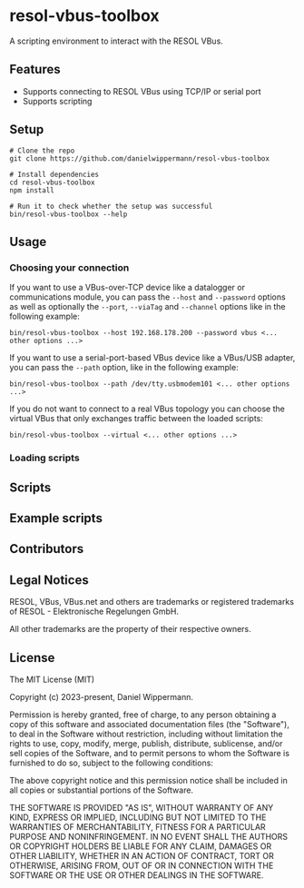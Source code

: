 # resol-vbus-toolbox

A scripting environment to interact with the RESOL VBus.


## Features

- Supports connecting to RESOL VBus using TCP/IP or serial port
- Supports scripting


## Setup

```
# Clone the repo
git clone https://github.com/danielwippermann/resol-vbus-toolbox

# Install dependencies
cd resol-vbus-toolbox
npm install

# Run it to check whether the setup was successful
bin/resol-vbus-toolbox --help
```


## Usage

### Choosing your connection

If you want to use a VBus-over-TCP device like a datalogger or communications
module, you can pass the `--host` and `--password` options as well as
optionally the `--port`, `--viaTag` and `--channel` options like in the
following example:

```
bin/resol-vbus-toolbox --host 192.168.178.200 --password vbus <... other options ...>
```

If you want to use a serial-port-based VBus device like a VBus/USB adapter, you
can pass the `--path` option, like in the following example:

```
bin/resol-vbus-toolbox --path /dev/tty.usbmodem101 <... other options ...>
```

If you do not want to connect to a real VBus topology you can choose the
virtual VBus that only exchanges traffic between the loaded scripts:

```
bin/resol-vbus-toolbox --virtual <... other options ...>
```


### Loading scripts



## Scripts


## Example scripts


## Contributors


## Legal Notices

RESOL, VBus, VBus.net and others are trademarks or registered trademarks
of RESOL - Elektronische Regelungen GmbH.

All other trademarks are the property of their respective owners.


## License

The MIT License (MIT)

Copyright (c) 2023-present, Daniel Wippermann.

Permission is hereby granted, free of charge, to any person obtaining a copy
of this software and associated documentation files (the "Software"), to deal
in the Software without restriction, including without limitation the rights
to use, copy, modify, merge, publish, distribute, sublicense, and/or sell
copies of the Software, and to permit persons to whom the Software is
furnished to do so, subject to the following conditions:

The above copyright notice and this permission notice shall be included in
all copies or substantial portions of the Software.

THE SOFTWARE IS PROVIDED "AS IS", WITHOUT WARRANTY OF ANY KIND, EXPRESS OR
IMPLIED, INCLUDING BUT NOT LIMITED TO THE WARRANTIES OF MERCHANTABILITY,
FITNESS FOR A PARTICULAR PURPOSE AND NONINFRINGEMENT. IN NO EVENT SHALL THE
AUTHORS OR COPYRIGHT HOLDERS BE LIABLE FOR ANY CLAIM, DAMAGES OR OTHER
LIABILITY, WHETHER IN AN ACTION OF CONTRACT, TORT OR OTHERWISE, ARISING FROM,
OUT OF OR IN CONNECTION WITH THE SOFTWARE OR THE USE OR OTHER DEALINGS IN
THE SOFTWARE.
